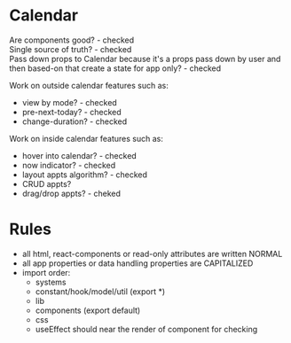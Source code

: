 # Calendar

Are components good? - checked  
Single source of truth? - checked  
Pass down props to Calendar because it's a props pass down by user and then based-on that create a state for app only? - checked

Work on outside calendar features such as:

- view by mode? - checked
- pre-next-today? - checked
- change-duration? - checked

Work on inside calendar features such as:

- hover into calendar? - checked
- now indicator? - checked
- layout appts algorithm? - checked
- CRUD appts? 
- drag/drop appts? - cheked

# Rules

- all html, react-components or read-only attributes are written NORMAL
- all app properties or data handling properties are CAPITALIZED
- import order:
  - systems
  - constant/hook/model/util (export \*)
  - lib
  - components (export default)
  - css
  - useEffect should near the render of component for checking
